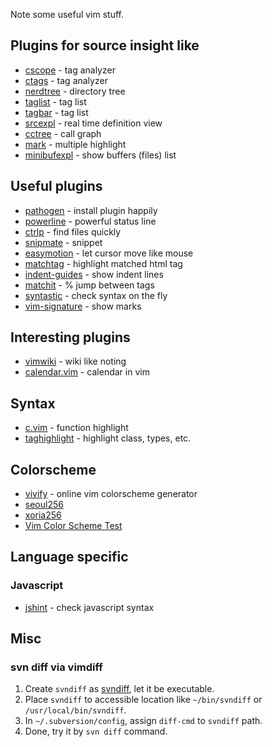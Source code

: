 Note some useful vim stuff.


## Plugins for source insight like
* [cscope](http://cscope.sourceforge.net/) - tag analyzer
* [ctags](http://ctags.sourceforge.net/) - tag analyzer
* [nerdtree](http://www.vim.org/scripts/script.php?script_id=1658) - directory tree
* [taglist](http://www.vim.org/scripts/script.php?script_id=273) - tag list
* [tagbar](https://github.com/majutsushi/tagbar) - tag list
* [srcexpl](http://www.vim.org/scripts/script.php?script_id=2179) - real time definition view
* [cctree](http://www.vim.org/scripts/script.php?script_id=2368) - call graph
* [mark](http://www.vim.org/scripts/script.php?script_id=2666) - multiple highlight
* [minibufexpl](https://github.com/fholgado/minibufexpl.vim?source=c) - show buffers (files) list

## Useful plugins
* [pathogen](https://github.com/tpope/vim-pathogen) - install plugin happily
* [powerline](https://github.com/Lokaltog/vim-powerline) - powerful status line
* [ctrlp](https://github.com/kien/ctrlp.vim) - find files quickly
* [snipmate](https://github.com/msanders/snipmate.vim) - snippet 
* [easymotion](https://github.com/Lokaltog/vim-easymotion?source=c) - let cursor move like mouse
* [matchtag](https://github.com/gregsexton/MatchTag) - highlight matched html tag
* [indent-guides](https://github.com/nathanaelkane/vim-indent-guides) - show indent lines
* [matchit](http://vim.sourceforge.net/scripts/script.php?script_id=39) - % jump between tags
* [syntastic](https://github.com/scrooloose/syntastic) - check syntax on the fly
* [vim-signature](https://github.com/kshenoy/vim-signature) - show marks


## Interesting plugins
* [vimwiki](https://github.com/vimwiki/vimwiki) - wiki like noting
* [calendar.vim](https://github.com/itchyny/calendar.vim) - calendar in vim

## Syntax
* [c.vim](http://www.vim.org/scripts/script.php?script_id=3064) - function highlight
* [taghighlight](https://bitbucket.org/abudden/taghighlight) - highlight class, types, etc.

## Colorscheme
* [vivify](http://bytefluent.com/devify/) - online vim colorscheme generator
* [seoul256](https://github.com/junegunn/seoul256.vim)
* [xoria256](http://www.vim.org/scripts/script.php?script_id=2140)
* [Vim Color Scheme Test](https://code.google.com/p/vimcolorschemetest/)

## Language specific
### Javascript
* [jshint](https://github.com/wookiehangover/jshint.vim) - check javascript syntax


## Misc
### svn diff via vimdiff
1. Create `svndiff` as [svndiff](https://gist.github.com/wecanspeak/7940388), let it be executable.
2. Place `svndiff` to accessible location like `~/bin/svndiff` or `/usr/local/bin/svndiff`.
3. In `~/.subversion/config`, assign `diff-cmd` to `svndiff` path. 
4. Done, try it by `svn diff` command.
